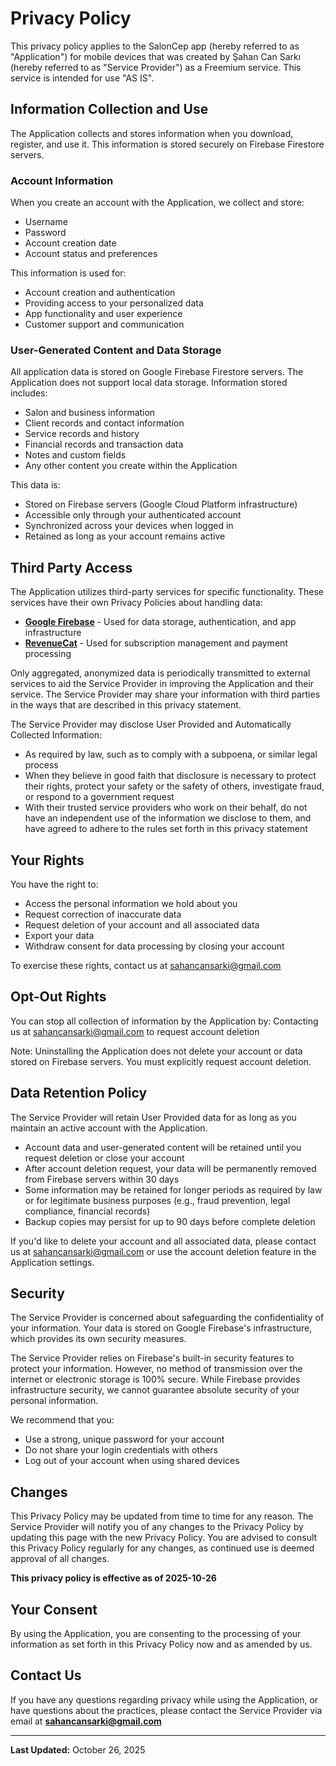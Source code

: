 # Privacy Policy

This privacy policy applies to the SalonCep app (hereby referred to as "Application") for mobile devices that was created by Şahan Can Sarkı (hereby referred to as "Service Provider") as a Freemium service. This service is intended for use "AS IS".

## Information Collection and Use

The Application collects and stores information when you download, register, and use it. This information is stored securely on Firebase Firestore servers.

### Account Information

When you create an account with the Application, we collect and store:

* Username
* Password
* Account creation date
* Account status and preferences

This information is used for:
* Account creation and authentication
* Providing access to your personalized data
* App functionality and user experience
* Customer support and communication

### User-Generated Content and Data Storage

All application data is stored on Google Firebase Firestore servers. The Application does not support local data storage. Information stored includes:

* Salon and business information
* Client records and contact information
* Service records and history
* Financial records and transaction data
* Notes and custom fields
* Any other content you create within the Application

This data is:
* Stored on Firebase servers (Google Cloud Platform infrastructure)
* Accessible only through your authenticated account
* Synchronized across your devices when logged in
* Retained as long as your account remains active

## Third Party Access

The Application utilizes third-party services for specific functionality. These services have their own Privacy Policies about handling data:

* **[Google Firebase](https://firebase.google.com/support/privacy)** - Used for data storage, authentication, and app infrastructure
* **[RevenueCat](https://www.revenuecat.com/privacy)** - Used for subscription management and payment processing

Only aggregated, anonymized data is periodically transmitted to external services to aid the Service Provider in improving the Application and their service. The Service Provider may share your information with third parties in the ways that are described in this privacy statement.

The Service Provider may disclose User Provided and Automatically Collected Information:

* As required by law, such as to comply with a subpoena, or similar legal process
* When they believe in good faith that disclosure is necessary to protect their rights, protect your safety or the safety of others, investigate fraud, or respond to a government request
* With their trusted service providers who work on their behalf, do not have an independent use of the information we disclose to them, and have agreed to adhere to the rules set forth in this privacy statement

## Your Rights

You have the right to:

* Access the personal information we hold about you
* Request correction of inaccurate data
* Request deletion of your account and all associated data
* Export your data
* Withdraw consent for data processing by closing your account

To exercise these rights, contact us at sahancansarki@gmail.com

## Opt-Out Rights

You can stop all collection of information by the Application by:
Contacting us at sahancansarki@gmail.com to request account deletion

Note: Uninstalling the Application does not delete your account or data stored on Firebase servers. You must explicitly request account deletion.

## Data Retention Policy

The Service Provider will retain User Provided data for as long as you maintain an active account with the Application.

* Account data and user-generated content will be retained until you request deletion or close your account
* After account deletion request, your data will be permanently removed from Firebase servers within 30 days
* Some information may be retained for longer periods as required by law or for legitimate business purposes (e.g., fraud prevention, legal compliance, financial records)
* Backup copies may persist for up to 90 days before complete deletion

If you'd like to delete your account and all associated data, please contact us at sahancansarki@gmail.com or use the account deletion feature in the Application settings.

## Security

The Service Provider is concerned about safeguarding the confidentiality of your information. Your data is stored on Google Firebase's infrastructure, which provides its own security measures.

The Service Provider relies on Firebase's built-in security features to protect your information. However, no method of transmission over the internet or electronic storage is 100% secure. While Firebase provides infrastructure security, we cannot guarantee absolute security of your personal information.

We recommend that you:
* Use a strong, unique password for your account
* Do not share your login credentials with others
* Log out of your account when using shared devices


## Changes

This Privacy Policy may be updated from time to time for any reason. The Service Provider will notify you of any changes to the Privacy Policy by updating this page with the new Privacy Policy. You are advised to consult this Privacy Policy regularly for any changes, as continued use is deemed approval of all changes.

**This privacy policy is effective as of 2025-10-26**

## Your Consent

By using the Application, you are consenting to the processing of your information as set forth in this Privacy Policy now and as amended by us.

## Contact Us

If you have any questions regarding privacy while using the Application, or have questions about the practices, please contact the Service Provider via email at **sahancansarki@gmail.com**

---

**Last Updated:** October 26, 2025
